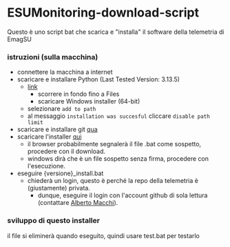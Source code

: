 # ESUMonitoring-download-script

Questo è uno script bat che scarica e "installa" il software della telemetria di EmagSU


### istruzioni (sulla macchina)
- connettere la macchina a internet
- scaricare e installare Python (Last Tested Version: 3.13.5)
  - [link](https://www.python.org/downloads/release/python-3135/)
    - scorrere in fondo fino a Files
    - scaricare Windows installer (64-bit)
  - selezionare `add to path`
  - al messaggio `installation was succesful` cliccare `disable path limit`
- scaricare e installare git [qua](https://git-scm.com/downloads/win)
- scaricare l'installer [qui](https://github.com/Emag-SU/ESUMonitoring-download-script/releases/latest/download/install.bat)
  - il browser probabilmente segnalerà il file .bat come sospetto, procedere con il download.
  - windows dirà che è un file sospetto senza firma, procedere con l'esecuzione.
- eseguire {versione}_install.bat
  - chiederà un login, questo è perché la repo della telemetria è (giustamente) privata.
    - dunque, eseguire il login con l'account github di sola lettura (contattare [Alberto Macchi](mailto:amacchi@emag.com)).


### sviluppo di questo installer
il file si eliminerà quando eseguito, quindi usare test.bat per testarlo